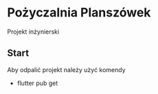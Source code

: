 # Pożyczalnia Planszówek

Projekt inżynierski

## Start

Aby odpalić projekt należy użyć komendy

- flutter pub get
